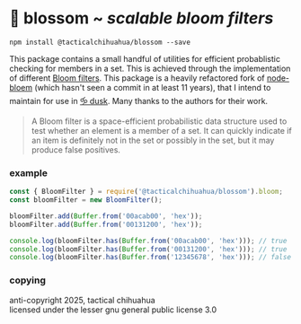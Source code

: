 # 🌸 blossom ~ *scalable bloom filters*

```
npm install @tacticalchihuahua/blossom --save
```

This package contains a small handful of utilities for efficient 
probablistic checking for members in a set. This is achieved through 
the implementation of different [Bloom filters](https://en.wikipedia.org/wiki/Bloom_filter). 
This package is a heavily refactored fork of [node-bloem](https://github.com/wiedi/node-bloem) 
(which hasn't seen a commit in at least 11 years), that I intend to 
maintain for use in [🝰 dusk](https://rundusk.org). Many thanks to the 
authors for their work.

> A Bloom filter is a space-efficient probabilistic data structure 
> used to test whether an element is a member of a set. It can quickly 
> indicate if an item is definitely not in the set or possibly in the set,
> but it may produce false positives.

### example

```js
const { BloomFilter } = require('@tacticalchihuahua/blossom').bloom;
const bloomFilter = new BloomFilter();

bloomFilter.add(Buffer.from('00acab00', 'hex'));
bloomFilter.add(Buffer.from('00131200', 'hex'));

console.log(bloomFilter.has(Buffer.from('00acab00', 'hex'))); // true
console.log(bloomFilter.has(Buffer.from('00131200', 'hex'))); // true
console.log(bloomFilter.has(Buffer.from('12345678', 'hex'))); // false
```

### copying

anti-copyright 2025, tactical chihuahua  
licensed under the lesser gnu general public license 3.0
